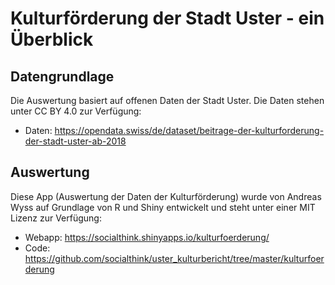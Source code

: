 # Kulturförderung der Stadt Uster - ein Überblick

## Datengrundlage
Die Auswertung basiert auf offenen Daten der Stadt Uster. Die Daten stehen unter CC BY 4.0 zur Verfügung:
- Daten: https://opendata.swiss/de/dataset/beitrage-der-kulturforderung-der-stadt-uster-ab-2018

## Auswertung
Diese App (Auswertung der Daten der Kulturförderung) wurde von Andreas Wyss auf Grundlage von R und Shiny entwickelt und steht unter einer MIT Lizenz zur Verfügung:
- Webapp: https://socialthink.shinyapps.io/kulturfoerderung/
- Code: https://github.com/socialthink/uster_kulturbericht/tree/master/kulturfoerderung

